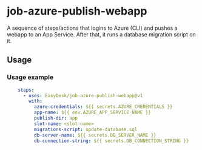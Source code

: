 # job-azure-publish-webapp
A sequence of steps/actions that logins to Azure (CLI) and pushes a webapp to an App Service.
After that, it runs a database migration script on it.

## Usage

### Usage example
```yaml
    steps:
      - uses: EasyDesk/job-azure-publish-webapp@v1
        with:
          azure-credentials: ${{ secrets.AZURE_CREDENTIALS }}
          app-name: ${{ env.AZURE_APP_SERVICE_NAME }}
          publish-dir: app
          slot-name: <slot-name>
          migrations-script: update-database.sql
          db-server-name: ${{ secrets.DB_SERVER_NAME }}
          db-connection-string: ${{ secrets.DB_CONNECTION_STRING }}
```
